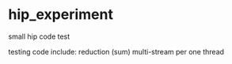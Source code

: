 # hip_experiment
small hip code test

testing code include: 
    reduction (sum)
    multi-stream per one thread
